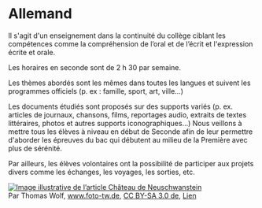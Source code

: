 # Allemand

Il s'agit d'un enseignement dans la continuité du collège ciblant les compétences comme la compréhension de l’oral et de l’écrit et l'expression écrite et orale.

Les horaires en seconde sont de 2 h 30 par semaine.

Les thèmes abordés sont les mêmes dans toutes les langues et suivent les programmes officiels (p. ex : famille, sport, art, ville...)

Les documents étudiés sont proposés sur des supports variés (p. ex. articles de journaux, chansons, films, reportages audio, extraits de textes littéraires, photos et autres supports iconographiques...)
Nous veillons à mettre tous les élèves à niveau en début de Seconde afin de leur permettre d'aborder les épreuves du bac qui débutent au milieu de la Première avec plus de sérénité.

Par ailleurs, les élèves volontaires ont la possibilité de participer aux projets divers comme les échanges, les voyages, les sorties, etc.



<p><a href="https://commons.wikimedia.org/wiki/File:Schloss_Neuschwanstein_2013.jpg#/media/Fichier:Schloss_Neuschwanstein_2013.jpg"><img src="https://upload.wikimedia.org/wikipedia/commons/thumb/f/f8/Schloss_Neuschwanstein_2013.jpg/1200px-Schloss_Neuschwanstein_2013.jpg" alt="Image illustrative de l’article Château de Neuschwanstein"></a><br>Par Thomas Wolf, <a rel="nofollow" class="external text" href="http://www.foto-tw.de">www.foto-tw.de</a>, <a href="https://creativecommons.org/licenses/by-sa/3.0/de/deed.en" title="Creative Commons Attribution-Share Alike 3.0 de">CC BY-SA 3.0 de</a>, <a href="https://commons.wikimedia.org/w/index.php?curid=27899216">Lien</a></p>

